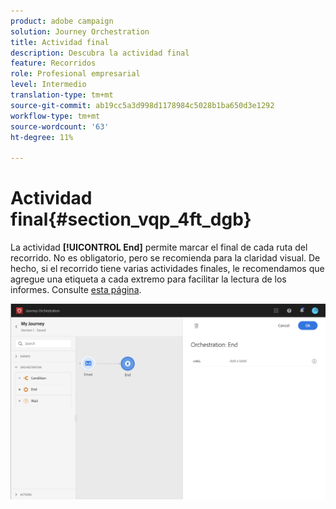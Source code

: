 ```yaml
---
product: adobe campaign
solution: Journey Orchestration
title: Actividad final
description: Descubra la actividad final
feature: Recorridos
role: Profesional empresarial
level: Intermedio
translation-type: tm+mt
source-git-commit: ab19cc5a3d998d1178984c5028b1ba650d3e1292
workflow-type: tm+mt
source-wordcount: '63'
ht-degree: 11%

---
```



# Actividad final{#section_vqp_4ft_dgb}

La actividad **[!UICONTROL End]** permite marcar el final de cada ruta del recorrido. No es obligatorio, pero se recomienda para la claridad visual. De hecho, si el recorrido tiene varias actividades finales, le recomendamos que agregue una etiqueta a cada extremo para facilitar la lectura de los informes. Consulte [esta página](../reporting/about-journey-reports.md).

![](../assets/journey54.png)
